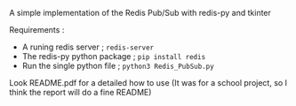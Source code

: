 A simple implementation of the Redis Pub/Sub with redis-py and tkinter

Requirements :

- A runing redis server ; ```redis-server```
- The redis-py python package ; ```pip install redis```
- Run the single python file ; ```python3 Redis_PubSub.py```


Look README.pdf for a detailed how to use
(It was for a school project, so I think the report will do a fine README)
